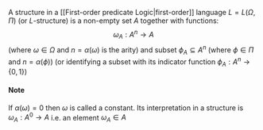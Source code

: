 A structure in a [[First-order predicate Logic|first-order]] language $L=L(\Omega,\Pi)$
(or $L$-structure) is a non-empty set $A$ together with functions:
$$
\omega_{A}:A^{n}\to A
$$
(where $\omega \in \Omega$ and $n=\alpha(\omega)$ is the arity)
and subset $\phi_{A}\subseteq A^{n}$ (where $\phi \in\Pi$ and $n=\alpha(\phi)$)
(or identifying a subset with its indicator function
$\phi_{A}:A^{n}\to \{ 0,1 \}$)

#### Note 
If $\alpha(\omega)=0$ then $\omega$ is called a constant. 
Its interpretation in a structure is $\omega_{A}:A^{0}\to A$ i.e. an element $\omega_{A}\in A$
